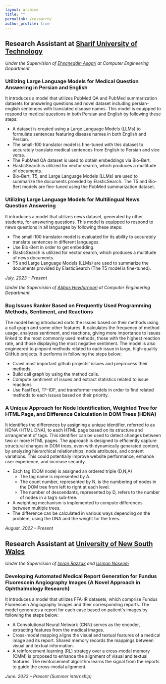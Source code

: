 ```yaml
---
layout: archive
title: ""
permalink: /research/
author_profile: true
---
```

## Research Assistant at [Sharif University of Technology](https://aut.ac.ir/)
_Under the Supervision of  [Ehsaneddin Asgari](https://scholar.google.com/citations?user=lIVvIFsAAAAJ&hl=en) at Computer Engineering Department._

### Utilizing Large Language Models for Medical Question Answering in Persian and English
It introduces a model that utilizes PubMed QA and PubMed summarization datasets for answering questions and novel dataset including persian-english sentences with translated disease names. This model is equipped to respond to medical questions in both Persian and English by following these steps:
- A dataset is created using a Large Language Models (LLMs) to formulate sentences featuring disease names in both English and Persian.
- The small-100 translator model is fine-tuned with this dataset to accurately translate medical sentences from English to Persian and vice versa.
- The PubMed QA dataset is used to obtain embeddings via Bio-Bert.
- ElasticSearch is utilized for vector search, which produces a multitude of documents.
- Bio-Bert, T5, and Large Language Models (LLMs) are used to summarize the documents provided by ElasticSearch. The T5 and Bio-Bert models are fine-tuned using the PubMed summarization dataset.

### Utilizing Large Language Models for Multilingual News Question Answering
It introduces a model that utilizes news dataset, generated by other students, for answering questions. This model is equipped to respond to news questions in all languages by following these steps:
- The small-100 translator model is evaluated for its ability to accurately translate sentences in different languages.
- Use Bio-Bert in order to get embedding.
- ElasticSearch is utilized for vector search, which produces a multitude of news documents.
- T5 and Large Language Models (LLMs) are used to summarize the documents provided by ElasticSearch (The T5 model is fine-tuned).
  
*July. 2023 – Present*

_Under the Supervision of  [Abbas Heydarnoori](https://scholar.google.com/citations?user=s5vgK3kAAAAJ&hl=en) at Computer Engineering Department._

###  Bug Issues Ranker Based on Frequently Used Programming Methods, Sentiment, and Reactions
The model being introduced sorts the issues based on their methods using a call graph and some other features.  It calculates the frequency of method usage, analyzes sentiment, and reactions, giving more importance to issues linked to the most commonly used methods, those with the highest reaction rate, and those displaying the most negative sentiment. The model is also engineered to pinpoint methods related to each issue in large, high-quality GitHub projects. It performs in following the steps below:

- Crawl most important github projects' issues and preprocess their methods.
- Build call graph by using the method calls.
- Compute sentiment of issues and extract statistics related to issue reactions
- Use FastText, TF-IDF, and transformer models in order to find related methods to each issues based on their priority.

### A Unique Approach for Node Identification, Weighted Tree for HTML Page, and Difference Calculation in DOM Trees (HDNA)
It identifies the differences by assigning a unique identifier, referred to as HDNA (HTML DNA), to each HTML page based on its structure and arrangement of tags. This identifier can be used to detect changes between two or more HTML pages. The approach is designed to efficiently capture structural changes in DOM trees, even with dynamically generated content, by analyzing hierarchical relationships, node attributes, and content variations. This could potentially improve website performance, enhance user experience, and increase security.

- Each tag (DOM node) is assigned an ordered triple (D,N,A)
  - The tag name is represented by A.
  - The count number, represented by N, is the numbering of nodes in the DOM tree from left to right at each level.
  - The number of descendants, represented by D, refers to the number of nodes in a tag’s sub-tree.
- A weighting mechanism is implemented to compute differences between multiple trees.
- The difference can be calculated in various ways depending on the problem, using the DNA and the weight for the trees.
  
*August. 2022 – Present*

## Research Assistant at [University of New South Wales](https://www.unsw.edu.au/)
_Under the Supervision of  [Imran Razzak](https://scholar.google.com/citations?user=GlXI4N8AAAAJ&hl=en) and [Usman Naseem](https://scholar.google.com/citations?user=61Ou1P8AAAAJ&hl=en)_

### Developing Automated Medical Report Generation for Fundus Fluorescein Angiography Images (A Novel Approach in Ophthalmology Research)
It introduces a model that utilizes FFA-IR datasets, which comprise Fundus Fluorescein Angiography Images and their corresponding reports. The model generates a report for each case based on patient's images by following the steps below:

- A Convolutional Neural Network (CNN) serves as the encoder, extracting features from the medical images.
- Cross-modal mapping aligns the visual and textual features of a medical image and its report. Shared memory records the mappings between visual and textual information.
- A reinforcement learning (RL) strategy over a cross-modal memory (CMM) is proposed to enhance the alignment of visual and textual features. The reinforcement algorithm learns the signal from the reports to guide the cross-modal alignment.

*June. 2023 – Present (Summer internship)*


